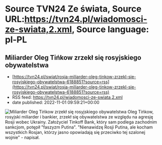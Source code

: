 # Source TVN24 Ze świata, Source URL:https://tvn24.pl/wiadomosci-ze-swiata,2.xml, Source language: pl-PL

## Miliarder Oleg Tińkow zrzekł się rosyjskiego obywatelstwa
 - [https://tvn24.pl/swiat/rosja-miliarder-oleg-tinkow-zrzekl-sie-rosyjskiego-obywatelstwa-6188851?source=rss](https://tvn24.pl/swiat/rosja-miliarder-oleg-tinkow-zrzekl-sie-rosyjskiego-obywatelstwa-6188851?source=rss)
 - RSS feed: https://tvn24.pl/wiadomosci-ze-swiata,2.xml
 - date published: 2022-11-01 09:59:21+00:00

<img alt="Miliarder Oleg Tińkow zrzekł się rosyjskiego obywatelstwa" src="https://tvn24.pl/najnowsze/cdn-zdjecie-mpc8op-oleg-tinkow-6188854/alternates/LANDSCAPE_1280" />
    Oleg Tińkow, rosyjski miliarder i bankier, zrzekł się obywatelstwa ze względu na agresję Rosji wobec Ukrainy. Założyciel Tinkoff Bank, który sam podlega zachodnim sankcjom, potępił "faszyzm Putina". "Nienawidzę Rosji Putina, ale kocham wszystkich Rosjan, którzy jasno opowiadają się przeciwko tej szalonej wojnie" - napisał.
